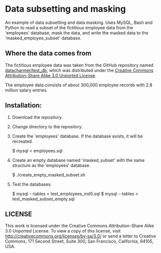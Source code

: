 # Data subsetting and masking

An example of data subsetting and data masking. Uses MySQL, Bash and Python
to read a subset of the fictitious employee data from the 'employees' database,
mask the data, and write the masked data to the 'masked_employee_subset'
database.

## Where the data comes from

The fictitious employee data was taken from the GitHub repository named
[datacharmer/test_db](https://github.com/datacharmer/test_db), which was
distributed under the
[Creative Commons Attribution-Share Alike 3.0 Unported License](http://creativecommons.org/licenses/by-sa/3.0/).

The employee data consists of about 300,000 employee records with 2.8 million
salary entries.

## Installation:

1. Download the repository.
2. Change directory to the repository.
3. Create the 'employees' database. If the database exists, it will be
   recreated.

    $ mysql < employees.sql

4. Create an empty database named 'masked_subset' with the same structure
   as the 'employees' database.

    $ ./create_empty_masked_subset.sh

5. Test the databases.

    $ mysql --tables < test_employees_md5.sql
    $ mysql --tables < test_masked_subset_empty.sql

## LICENSE
This work is licensed under the 
Creative Commons Attribution-Share Alike 3.0 Unported License. 
To view a copy of this license, visit 
http://creativecommons.org/licenses/by-sa/3.0/ or send a letter to 
Creative Commons, 171 Second Street, Suite 300, San Francisco, 
California, 94105, USA.


